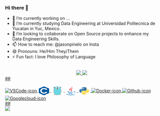 ### Hi there 👋

- 🔭 I’m currently working on ...
- 🌱 I’m currently studying Data Engineering at Universidad Politecnica de Yucatan in Yuc, Mexico.
- 👯 I’m looking to collaborate on Open Source projects to enhance my Data Engineering Skills.
- 📫 How to reach me: @jasonpinelo on Insta
- 😄 Pronouns: He/Him They/Them
- ⚡ Fun fact: I love Philosophy of Language
##

<div align="center">
  <a href="https://github.com/JasonPinelo95">
  <img height="160em" src="https://github-readme-stats.vercel.app/api?username=JasonPinelo95&show_icons=true&theme=chartreuse-dark&include_all_commits=true&count_private=true"/>
  <img height="160em" src="https://github-readme-stats.vercel.app/api/top-langs/?username=JasonPinelo95&layout=compact&langs_count=7&theme=chartreuse-dark"/>
</div>
##
  
<div style="display: inline_block"><br>
  <img align="center" alt="VSCode-icon" height="30" width="40" src="https://cdn.jsdelivr.net/gh/devicons/devicon/icons/vscode/vscode-original.svg" />
  <img align="center" alt="C-icon" height="30" width="40" src="https://raw.githubusercontent.com/devicons/devicon/master/icons/c/c-plain.svg">
  <img align="center" alt="Go-icon" height="30" width="40" src="https://raw.githubusercontent.com/devicons/devicon/master/icons/go/go-original.svg">
  <img align="center" alt="Java-icon" height="30" width="40" src="https://raw.githubusercontent.com/devicons/devicon/master/icons/java/java-original.svg">
  <img align="center" alt="Python-icon" height="30" width="40" src="https://raw.githubusercontent.com/devicons/devicon/master/icons/python/python-original.svg">
  <img align="center" alt="Docker-icon" height="30" width="40" src="https://cdn.jsdelivr.net/gh/devicons/devicon/icons/docker/docker-plain-wordmark.svg" />
  <img align="center" alt="Github-icon" height="30" width="40" src="https://cdn.jsdelivr.net/gh/devicons/devicon/icons/github/github-original.svg" />
  <img align="center" alt="Googlecloud-icon" height="30" width="40" src="https://cdn.jsdelivr.net/gh/devicons/devicon/icons/googlecloud/googlecloud-original.svg" />

</div>
##

<div> 
  <a href="https://www.linkedin.com/in/jason-pinelo-14a6a81a5/" target="_blank"><img src="https://img.shields.io/badge/-LinkedIn-%230077B5?style=for-the-badge&logo=linkedin&logoColor=white" target="_blank"></a>  
</div>
